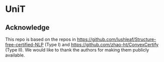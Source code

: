 # UniT

## Acknowledge
This repo is based on the repos in https://github.com/lushleaf/Structure-free-certified-NLP (Type I) and https://github.com/zhao-ht/ConvexCertify (Type II). We would like to thank the authors for making them publicly available.
